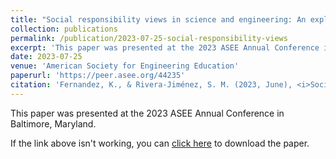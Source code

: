 ```yaml
---
title: "Social responsibility views in science and engineering: An exploratory study among engineering undergraduate researchers"
collection: publications
permalink: /publication/2023-07-25-social-responsibility-views
excerpt: 'This paper was presented at the 2023 ASEE Annual Conference in Baltimore, Maryland.'
date: 2023-07-25
venue: 'American Society for Engineering Education'
paperurl: 'https://peer.asee.org/44235'
citation: 'Fernandez, K., & Rivera-Jiménez, S. M. (2023, June), <i>Social responsibility views in science and engineering: An exploratory study among engineering undergraduate researchers</i>. Paper presented at the 2023 ASEE Annual Conference & Exposition, Baltimore, Maryland.'
---
```

This paper was presented at the 2023 ASEE Annual Conference in Baltimore, Maryland.

If the link above isn't working, you can [click here](https://github.com/KassSTEM/KassSTEM.github.io/blob/3ce828de5a3de7723414cb500c5a6a7a16993d5b/files/social-responsibility-views-in-science-and-engineering-an-exploratory-study-among-engineering-undergraduate-researchers.pdf) to download the paper.

<object data="/files/social-responsibility-views-in-science-and-engineering-an-exploratory-study-among-engineering-undergraduate-researchers.pdf" width="1000" height="1000" type='application/pdf'></object>
